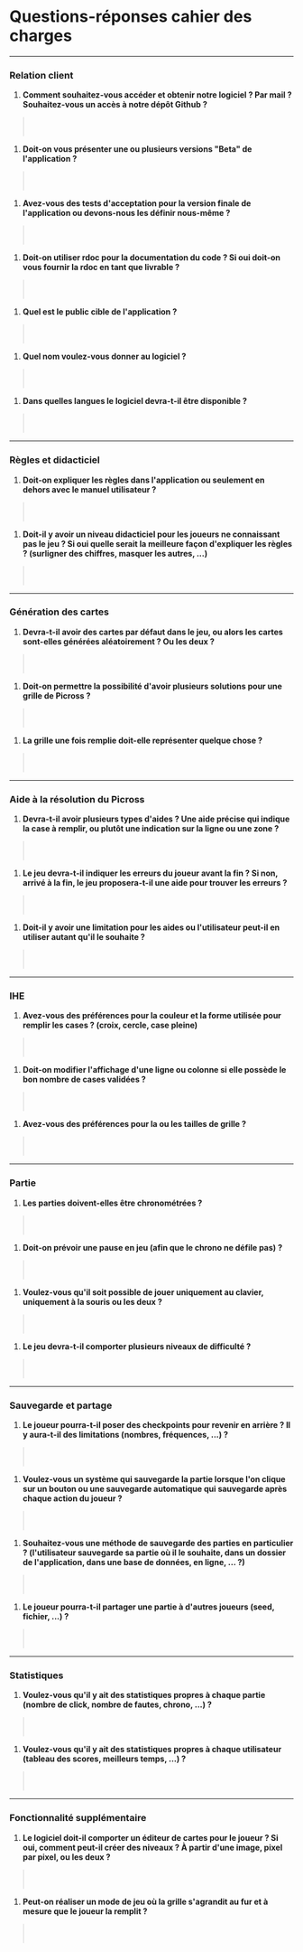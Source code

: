 # Questions-réponses cahier des charges

-----

### Relation client

1. **Comment souhaitez-vous accéder et obtenir notre logiciel ? Par mail ? Souhaitez-vous un accès à notre dépôt Github ?**
> </br>
> </br>
> 

1. **Doit-on vous présenter une ou plusieurs versions "Beta" de l'application ?**
> </br>
> </br>
> 

1. **Avez-vous des tests d'acceptation pour la version finale de l'application ou devons-nous les définir nous-même ?**
> </br>
> </br>
>

1. **Doit-on utiliser rdoc pour la documentation du code ? Si oui doit-on vous fournir la rdoc en tant que livrable ?**
> </br>
> </br>
> 

1. **Quel est le public cible de l'application ?**
> </br>
> </br>
> 

1. **Quel nom voulez-vous donner au logiciel ?**
> </br>
> </br>
>

1. **Dans quelles langues le logiciel devra-t-il être disponible ?**
> </br>
> </br>
>

-----

### Règles et didacticiel

1. **Doit-on expliquer les règles dans l'application ou seulement en dehors avec le manuel utilisateur ?**
> </br>
> </br>
> 

1. **Doit-il y avoir un niveau didacticiel pour les joueurs ne connaissant pas le jeu ? Si oui quelle serait la meilleure façon d'expliquer les règles ? (surligner des chiffres, masquer les autres, ...)**
> </br>
> </br>
> 

-----

### Génération des cartes

1. **Devra-t-il avoir des cartes par défaut dans le jeu, ou alors les cartes sont-elles générées aléatoirement ? Ou les deux ?**
> </br>
> </br>
>

1. **Doit-on permettre la possibilité d'avoir plusieurs solutions pour une grille de Picross ?**
> </br>
> </br>
>

1. **La grille une fois remplie doit-elle représenter quelque chose ?**
> </br>
> </br>
> 

-----

### Aide à la résolution du Picross

1. **Devra-t-il avoir plusieurs types d'aides ? Une aide précise qui indique la case à remplir, ou plutôt une indication sur la ligne ou une zone ?**
> </br>
> </br>
> 

1. **Le jeu devra-t-il indiquer les erreurs du joueur avant la fin ? Si non, arrivé à la fin, le jeu proposera-t-il une aide pour trouver les erreurs ?**
> </br>
> </br>
> 

1.  **Doit-il y avoir une limitation pour les aides ou l'utilisateur peut-il en utiliser autant qu'il le souhaite ?**
> </br>
> </br>
> 

-----

### IHE

1. **Avez-vous des préférences pour la couleur et la forme utilisée pour remplir les cases ? (croix, cercle, case pleine)**
> </br>
> </br>
> 

1. **Doit-on modifier l'affichage d'une ligne ou colonne si elle possède le bon nombre de cases validées ?**
> </br>
> </br>
> 

1. **Avez-vous des préférences pour la ou les tailles de grille ?**
> </br>
> </br>
> 

-----

### Partie

1. **Les parties doivent-elles être chronométrées ?**
> </br>
> </br>
> 

1. **Doit-on prévoir une pause en jeu (afin que le chrono ne défile pas) ?**
> </br>
> </br>
>

1. **Voulez-vous qu'il soit possible de jouer uniquement au clavier, uniquement à la souris ou les deux ?**
> </br>
> </br>
> 

1. **Le jeu devra-t-il comporter plusieurs niveaux de difficulté ?**
> </br>
> </br>
>

-----

### Sauvegarde et partage


1. **Le joueur pourra-t-il poser des checkpoints pour revenir en arrière ? Il y aura-t-il des limitations (nombres, fréquences, ...) ?**
> </br>
> </br>
> 

1. **Voulez-vous un système qui sauvegarde la partie lorsque l'on clique sur un bouton ou une sauvegarde automatique qui sauvegarde après chaque action du joueur ?**
> </br>
> </br>
> 

1. **Souhaitez-vous une méthode de sauvegarde des parties en particulier ? (l'utilisateur sauvegarde sa partie où il le souhaite, dans un dossier de l'application, dans une base de données, en ligne, ... ?)**
> </br>
> </br>
> 

1. **Le joueur pourra-t-il partager une partie à d'autres joueurs (seed, fichier, ...) ?**
> </br>
> </br>
> 

-----

### Statistiques

1. **Voulez-vous qu'il y ait des statistiques propres à chaque partie (nombre de click, nombre de fautes, chrono, ...) ?**
> </br>
> </br>
> 

1. **Voulez-vous qu'il y ait des statistiques propres à chaque utilisateur (tableau des scores, meilleurs temps, ...) ?**
> </br>
> </br>
> 

-----

### Fonctionnalité supplémentaire

1. **Le logiciel doit-il comporter un éditeur de cartes pour le joueur ? Si oui, comment peut-il créer des niveaux ? À partir d'une image, pixel par pixel, ou les deux ?**
> </br>
> </br>
>

1. **Peut-on réaliser un mode de jeu où la grille s'agrandit au fur et à mesure que le joueur la remplit ?**
> </br>
> </br>
> 